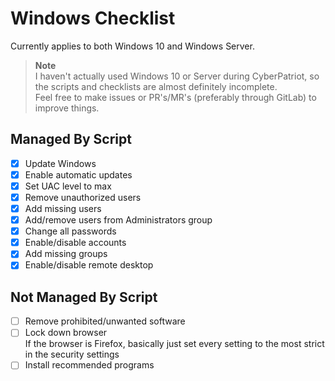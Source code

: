 # Windows Checklist

Currently applies to both Windows 10 and Windows Server.

> **Note**  
> I haven't actually used Windows 10 or Server during CyberPatriot,
> so the scripts and checklists are almost definitely incomplete.  
> Feel free to make issues or PR's/MR's (preferably through GitLab)
> to improve things.

## Managed By Script

- [x] Update Windows
- [x] Enable automatic updates
- [x] Set UAC level to max
- [x] Remove unauthorized users
- [x] Add missing users
- [x] Add/remove users from Administrators group
- [x] Change all passwords
- [x] Enable/disable accounts
- [x] Add missing groups
- [x] Enable/disable remote desktop

## Not Managed By Script

- [ ] Remove prohibited/unwanted software
- [ ] Lock down browser  
       If the browser is Firefox, basically just set every setting
      to the most strict in the security settings
- [ ] Install recommended programs
